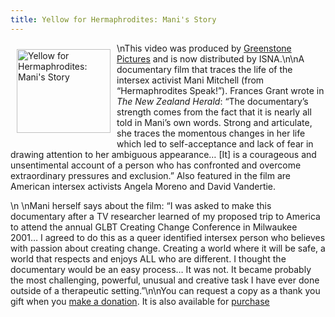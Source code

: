 ```yaml
---
title: Yellow for Hermaphrodites: Mani's Story
---
```


<img src="/img/store/manistory_c.jpg" width="150" height="134" alt="Yellow for Hermaphrodites: Mani's Story" align="left" hspace=10 vspace=10>\nThis video was produced by <a href="http://www.greenstonepictures.com" target="_blank">Greenstone Pictures</a> and is now distributed by <span class="caps">ISNA</span>.\n\nA documentary film that traces the life of the intersex activist Mani Mitchell (from &#8220;Hermaphrodites Speak!&#8221;). Frances Grant wrote in _The New Zealand Herald_: &#8220;The documentary&#8217;s strength comes from the fact that it is nearly all told in Mani&#8217;s own words. Strong and articulate, she traces the momentous changes in her life which led to self-acceptance and lack of fear in drawing attention to her ambiguous appearance&#8230; [It] is a courageous and unsentimental account of a person who has confronted and overcome extraordinary pressures and exclusion.&#8221; Also featured in the film are American intersex activists Angela Moreno and David Vandertie.&nbsp;</p>\n \nMani herself says about the film: &#8220;I was asked to make this documentary after a TV researcher learned of my proposed trip to America to attend the annual <span class="caps">GLBT</span> Creating Change Conference in Milwaukee 2001&#8230; I agreed to do this as a queer identified intersex person who believes with passion about creating change. Creating a world where it will be safe, a world that respects and enjoys <span class="caps">ALL</span> who are different. I thought the documentary would be an easy process&#8230; It was not. It became probably the most challenging, powerful, unusual and creative task I have ever done outside of a therapeutic setting.&#8221;\n\nYou can request a copy as a thank you gift when you [make a donation][1]. It is also available for [purchase][2]

 [1]: /donate
 [2]: /videos/purchase.%5Cn%5Cn%3C%21--textileRef%3A7292221015d8525c4a449d%3A1%3Ashelve--